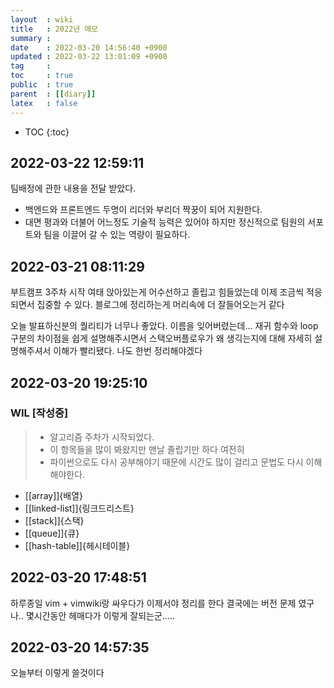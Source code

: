 ```yaml
---
layout  : wiki
title   : 2022년 메모 
summary : 
date    : 2022-03-20 14:56:40 +0900
updated : 2022-03-22 13:01:09 +0900
tag     : 
toc     : true
public  : true
parent  : [[diary]]
latex   : false
---
```

* TOC
{:toc}


## 2022-03-22 12:59:11 
팀배정에 관한 내용을 전달 받았다. 
- 백엔드와 프론트엔드 두명이 리더와 부리더 짝꿍이 되어 지원한다.
- 대면 평과와 더불어 어느정도 기술적 능력은 있어야 하지만 정신적으로 팀원의 서포트와 팀을 이끌어 갈 수 있는 역량이 필요하다.


## 2022-03-21 08:11:29
부트캠프 3주차 시작
여태 앉아있는게 어수선하고 졸립고 힘들었는데 이제 조금씩 적응되면서 집중할 수 있다.
블로그에 정리하는게 머리속에 더 잘들어오는거 같다

오늘 발표하신분의 퀄리티가 너무나 좋았다. 이름을 잊어버렸는데... 재귀 함수와 loop구분의 차이점을 쉽게 설명해주시면서 스택오버플로우가 왜 생긱는지에 대해 자세히 설명해주셔서 이해가 빨리됐다. 나도 한번 정리해야겠다

## 2022-03-20 19:25:10
### WIL [작성중]
>- 알고리즘 주차가 시작되었다.
>- 이 항목들을 많이 봐왔지만 맨날 졸립기만 하다 여전히
>- 파이썬으로도 다시 공부해야기 때문에 시간도 많이 걸리고 문법도 다시 이해해야한다.

- [[array]]{배열}
- [[linked-list]]{링크드리스트}
- [[stack]]{스택}
- [[queue]]{큐}
- [[hash-table]]{헤시테이블}

## 2022-03-20 17:48:51
하루종일 vim + vimwiki랑 싸우다가 이제서야 정리를 한다
결국에는 버전 문제 였구나..
몇시간동안 헤매다가 이렇게 잘되는군.....

## 2022-03-20 14:57:35
오늘부터 이렇게 쓸것이다 





